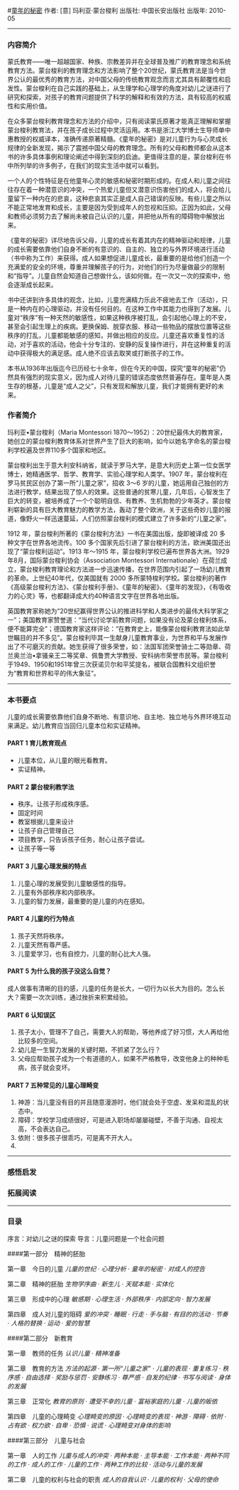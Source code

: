 #[童年的秘密](https://book.douban.com/subject/4826068/)
作者:  [意] 玛利亚·蒙台梭利
出版社: 中国长安出版社
出版年: 2010-05
***
### 内容简介 
蒙氏教育——唯一超越国家、种族、宗教差异并在全球普及推广的教育理念和系统教育方法。蒙台梭利的教育理念和方法影响了整个20世纪，蒙氏教育法是当今世界公认的最优秀的教育方法，对中国父母的传统教育观念而言尤其具有颠覆性和启发性。蒙台梭利在自己实践的基础上，从生理学和心理学的角度对幼儿之谜进行了研究和探索，对孩子的教育问题提供了科学的解释和有效的方法，具有较高的权威性和实用价值。

在众多蒙台梭利教育理念和方法的介绍中，只有阅读蒙氏原著才能真正理解和掌握蒙台梭利教育法，并在孩子成长过程中灵活运用。本书是浙江大学博士生导师单中惠教授的权威译本，准确传递原著精髓。《童年的秘密》是对儿童行为与心灵成长规律的全新发现，揭示了震撼中国父母的教育理念。所有的父母和教师都会从这本书的许多具体事例和理论阐述中得到深刻的启迪。更值得注意的是，蒙台梭利在书中所列举的许多例子，在我们的现实生活中就可以看到。

一个人的个性特征是在他童年心灵的敏感和秘密时期形成的。在成人和儿童之间往往存在着一种潜意识的冲突，一个热爱儿童但又潜意识伤害他们的成人，将会给儿童留下一种内在的悲哀，这种悲哀其实正是成人自己错误的反映。有些儿童之所以不能正常地发育和成长，主要是因为受到成年人的忽视和压抑。正因为如此，父母和教师必须努力去了解尚未被自己认识的儿童，并把他从所有的障碍物中解放出来。

《童年的秘密》详尽地告诉父母，儿童的成长有着其内在的精神驱动和规律，儿童的成长需要依靠他们自身不断的有意识的、自主的、独立的与外界环境进行活动（书中称为工作）来获得。成人如果想促进儿童成长，最重要的是给他们创造一个充满爱的安全的环境，尊重并理解孩子的行为，对他们的行为尽量做最少的限制和“指导”。儿童自然会知道自己想做什么，该如何做。在一次又一次的探索中，他会逐渐成长起来。

书中还讲到许多具体的观念，比如，儿童充满精力乐此不疲地去工作（活动），只是一种内在的心理驱动，并没有任何目的。在这种工作中其能力也得到了发展。儿童对“秩序”有一种天然的敏感性，如果这种秩序被打乱，会引起他心理上的不安，甚至会引起生理上的疾病。更换保姆、脱穿衣服、移动一些物品的摆放位置等这些秩序的打乱，儿童都能敏感的感知，并做出相应的反应。儿童还喜欢重复性的活动，对于喜欢的活动，他会十分专注的、安静的反复操作进行，并在这种重复的活动中获得极大的满足感。成人绝不应该去取笑或打断孩子的工作。

本书从1936年出版迄今已历经七十余年，但在今天的中国，探究“童年的秘密”仍然具有强烈的现实意义，因为成人对待儿童的错误态度依然普遍存在。童年是人类生存的根基，儿童是“成人之父”，只有发现和解放儿童，我们才能拥有更好的未来。

### 作者简介 


玛利亚•蒙台梭利（Maria Montessori 1870～1952）：20世纪最伟大的教育家，她创立的蒙台梭利教育体系对世界产生了巨大的影响，如今以她名字命名的蒙台梭利学校遍及世界110多个国家和地区。

蒙台梭利出生于意大利安科纳省，就读于罗马大学，是意大利历史上第一位女医学博士，她精通医学、哲学、教育学、实验心理学和人类学。1907 年，蒙台梭利在罗马贫民区创办了第一所“儿童之家”，招收 3～6 岁的儿童，她运用自己独创的方法进行教学，结果出现了惊人的效果。这些普通的贫寒儿童，几年后，心智发生了巨大的转变，被培养成了一个个聪明自信、有教养、生机勃勃的少年英才。蒙台梭利崭新的具有巨大教育魅力的教学方法，轰动了整个欧洲，关于这些奇妙儿童的报道，像野火一样迅速蔓延，人们仿照蒙台梭利的模式建立了许多新的“儿童之家”。

1912 年，蒙台梭利所著的《蒙台梭利方法》一书在美国出版，旋即被译成 20 多种文字在世界各地流传。100 多个国家先后引进了蒙台梭利的方法，欧洲美国还出现了“蒙台梭利运动”。1913 年～1915 年，蒙台梭利学校已遍布世界各大洲。1929年8月，国际蒙台梭利协会（Association Montessori Internationale）在荷兰成立，蒙台梭利教育理论和方法进一步迅速传播，在世界范围内引起了一场幼儿教育的革命。上世纪40年代，仅美国就有 2000 多所蒙特梭利学校。蒙台梭利的著作《高级蒙台梭利方法》、《蒙台梭利手册》、《童年的秘密》、《童年的发现》，《有吸收力的心灵》等，也都翻译成大约40种语言文字在世界各地出版。

英国教育家称她为“20世纪赢得世界公认的推进科学和人类进步的最伟大科学家之一”；美国教育家赞誉道：“当代讨论学前教育问题，如果没有论及蒙台梭利体系，便不能算完全”；德国教育家这样评论：“在教育史上，能像蒙台梭利教育法如此举世瞩目的并不多见”。蒙台梭利毕其一生献身儿童教育事业，为世界和平与发展作出了不可磨灭的贡献。她生获得了很多荣誉，如：法国军团荣誉骑士二等勋章、荷兰奥兰治•拿骚亲王二等奖章、佩鲁贾大学教授、安科纳市荣誉市民等。蒙台梭利于1949、1950和1951年曾三次获诺贝尔和平奖提名，被联合国教科文组织誉为“教育和世界和平的伟大象征”。

***
### 本书要点
儿童的成长需要依靠他们自身不断地、有意识地、自主地、独立地与外界环境互动来满足。幼儿教育应当回归儿童本位和实证精神。

#### PART 1 育儿教育观点
- 儿童本位，从儿童的眼光看教育。
- 实证精神。

#### PART 2 蒙台梭利教学法
- 秩序。让孩子形成秩序感。
- 固定时间
- 教室根据儿童来设计
- 让孩子自己管理自己
- 项目教学，只告诉孩子任务，耐心让孩子尝试。
- 让孩子等一等

#### PART 3 儿童心理发展的特点
1. 儿童心理的发展受到儿童敏感性的指导。
2. 儿童有外部秩序和内部秩序。
3. 儿童的智力发展，最重要的是儿童的内在感知。

#### PART 4 儿童的行为特点
1. 孩子天然将秩序。
2. 儿童天然有尊严感。
3. 儿童爱学习，也有自控力，儿童的耐心比大人强。

#### PART 5 为什么我的孩子没这么自觉？
成人做事有清晰的目的感，儿童的任务是长大，一切行为以长大为目的。怎么长大？需要一次次训练，通过挫折来积累经验。

#### PART 6 认知误区
1. 孩子太小，管理不了自己，需要大人的帮助，等他养成了好习惯，大人再给他比较多的空间。
2. 幼儿是一生智力发展的关键时期，不抓紧了怎么行？
3. 父母应帮助孩子成为一个有道德的人，如果不严格教导，改变他身上的种种毛病，孩子就会变坏。

#### PART 7 五种常见的儿童心理畸变
1. 神游：当儿童没有目的并且随意漫游时，他们就会处于空虚、发呆和混乱的状态中。
2. 障碍：学校学习成绩很好，可是进入职场却屡屡碰壁，不善于沟通、自视太高，不会表达自己。
3. 依附：很多孩子很乖巧，可是离不开大人。
4. 


***
### 感悟启发
### 拓展阅读
***
### 目录
序言：对幼儿之谜的探索
导言：儿童问题是一个社会问题

####第一部分　精神的胚胎

第一章　今日的儿童
*儿童的世纪 · 心理分析 · 童年的秘密 · 对成人的控告*

第二章　精神的胚胎
*生物学序曲 · 新生儿 · 天赋本能 · 实体化*

第三章　形成中的心理
*敏感期 · 心理生活 · 外部秩序 · 内部定向 · 智力发展*

第四章　成人对儿童的阻碍
*爱的冲突 · 睡眠 · 行走 · 手与脑 · 有目的的活动 · 节奏 · 人格的替换 · 运动 · 爱的智慧*

####第二部分　新教育

第一章　教师的任务
*认识儿童 · 精神准备*

第二章　教育的方法
*方法的起源 · 第一所“儿童之家” · 儿童的表现 · 重复练习 · 秩序感 · 自由选择 · 奖励与惩罚 · 安静练习 · 尊严感 · 自发的纪律 · 书写与阅读 · 身体的发展*

第三章　正常化
*教育的原则 · 遭受不幸的儿童 · 富裕家庭的儿童 · 儿童的皈依*

第四章　儿童的心理畸变
*心理畸变的原因 · 心理畸变的表现 · 神游 · 障碍 · 依附 · 占有欲 · 权力欲 · 自卑 · 恐惧 · 说谎 · 心理畸变对身体的影响*

####第三部分　儿童与社会

第一章　人的工作
*儿童与成人的冲突 · 两种本能 · 主导本能 · 工作本能 · 两种不同的工作 · 成人的工作 · 儿童的工作 · 两种工作的比较 · 活动与儿童的发展*

第二章　儿童的权利与社会的职责
*成人的自我认识 · 儿童的权利 · 父母的使命*